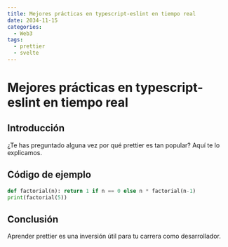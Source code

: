 ```yaml
---
title: Mejores prácticas en typescript-eslint en tiempo real
date: 2034-11-15
categories:
  - Web3
tags:
  - prettier
  - svelte
---
```


# Mejores prácticas en typescript-eslint en tiempo real

## Introducción

¿Te has preguntado alguna vez por qué prettier es tan popular? Aquí te lo explicamos.

## Código de ejemplo

```python
def factorial(n): return 1 if n == 0 else n * factorial(n-1)
print(factorial(5))
```

## Conclusión

Aprender prettier es una inversión útil para tu carrera como desarrollador.